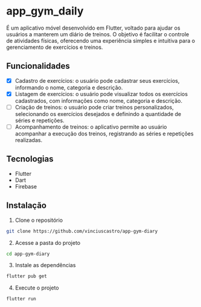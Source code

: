 # app_gym_daily

É um aplicativo móvel desenvolvido em Flutter, voltado para ajudar os usuários a manterem um diário de treinos. O objetivo é facilitar o controle de atividades físicas, oferecendo uma experiência simples e intuitiva para o gerenciamento de exercícios e treinos.

## Funcionalidades
- [x] Cadastro de exercícios: o usuário pode cadastrar seus exercícios, informando o nome, categoria e descrição.
- [x] Listagem de exercícios: o usuário pode visualizar todos os exercícios cadastrados, com informações como nome, categoria e descrição.
- [ ] Criação de treinos: o usuário pode criar treinos personalizados, selecionando os exercícios desejados e definindo a quantidade de séries e repetições.
- [ ] Acompanhamento de treinos: o aplicativo permite ao usuário acompanhar a execução dos treinos, registrando as séries e repetições realizadas.

## Tecnologias
- Flutter
- Dart
- Firebase

## Instalação
1. Clone o repositório
```bash
git clone https://github.com/vinciuscastro/app-gym-diary
```

2. Acesse a pasta do projeto
```bash
cd app-gym-diary
```

3. Instale as dependências
```bash
flutter pub get
```

4. Execute o projeto
```bash
flutter run
```
